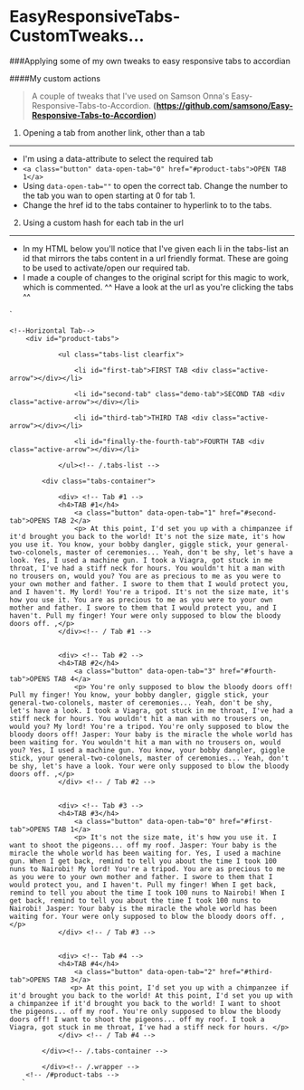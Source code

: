 EasyResponsiveTabs-CustomTweaks...
=====================================================================
###Applying some of my own tweaks to easy responsive tabs to accordian

####My custom actions

>A couple of tweaks that I've used on Samson Onna's Easy-Responsive-Tabs-to-Accordion.
>**(https://github.com/samsono/Easy-Responsive-Tabs-to-Accordion)**

1. Opening a tab from another link, other than a tab
----------------------------------------------------
 - I'm using a data-attribute to select the required tab
 - `<a class="button" data-open-tab="0" href="#product-tabs">OPEN TAB 1</a>`
 - Using `data-open-tab=""` to open the correct tab. Change the number to the tab you wan to open starting at 0 for tab 1.
 - Change the href id to the tabs container to hyperlink to to the tabs.

2. Using a custom hash for each tab in the url
---------------------------------------------

 - In my HTML below you'll notice that I've given each li in the tabs-list an id that mirrors the tabs content in a url friendly format. These are going to be used to activate/open our required tab.
 - I made a couple of changes to the original script for this magic to work, which is commented. ^^ Have a look at the url as you're clicking the tabs ^^

`    <section class="product-tabs four-tabs">
            
    <!--Horizontal Tab-->
        <div id="product-tabs">
            
                <ul class="tabs-list clearfix">
                
                    <li id="first-tab">FIRST TAB <div class="active-arrow"></div></li>
                    
                    <li id="second-tab" class="demo-tab">SECOND TAB <div class="active-arrow"></div></li>
                    
                    <li id="third-tab">THIRD TAB <div class="active-arrow"></div></li>
                    
                    <li id="finally-the-fourth-tab">FOURTH TAB <div class="active-arrow"></div></li>
                    
                </ul><!-- /.tabs-list -->
                
            <div class="tabs-container">
            
                <div> <!-- Tab #1 -->
                <h4>TAB #1</h4>
                    <a class="button" data-open-tab="1" href="#second-tab">OPENS TAB 2</a>
                    <p> At this point, I'd set you up with a chimpanzee if it'd brought you back to the world! It's not the size mate, it's how you use it. You know, your bobby dangler, giggle stick, your general-two-colonels, master of ceremonies... Yeah, don't be shy, let's have a look. Yes, I used a machine gun. I took a Viagra, got stuck in me throat, I've had a stiff neck for hours. You wouldn't hit a man with no trousers on, would you? You are as precious to me as you were to your own mother and father. I swore to them that I would protect you, and I haven't. My lord! You're a tripod. It's not the size mate, it's how you use it. You are as precious to me as you were to your own mother and father. I swore to them that I would protect you, and I haven't. Pull my finger! Your were only supposed to blow the bloody doors off. ,</p>
                </div><!-- / Tab #1 -->
            
            
                <div> <!-- Tab #2 -->
                <h4>TAB #2</h4>
                    <a class="button" data-open-tab="3" href="#fourth-tab">OPENS TAB 4</a>
                    <p> You're only supposed to blow the bloody doors off! Pull my finger! You know, your bobby dangler, giggle stick, your general-two-colonels, master of ceremonies... Yeah, don't be shy, let's have a look. I took a Viagra, got stuck in me throat, I've had a stiff neck for hours. You wouldn't hit a man with no trousers on, would you? My lord! You're a tripod. You're only supposed to blow the bloody doors off! Jasper: Your baby is the miracle the whole world has been waiting for. You wouldn't hit a man with no trousers on, would you? Yes, I used a machine gun. You know, your bobby dangler, giggle stick, your general-two-colonels, master of ceremonies... Yeah, don't be shy, let's have a look. Your were only supposed to blow the bloody doors off. ,</p>				
                </div> <!-- / Tab #2 -->
            
            
                <div> <!-- Tab #3 -->
                <h4>TAB #3</h4>
                    <a class="button" data-open-tab="0" href="#first-tab">OPENS TAB 1</a>	
                    <p> It's not the size mate, it's how you use it. I want to shoot the pigeons... off my roof. Jasper: Your baby is the miracle the whole world has been waiting for. Yes, I used a machine gun. When I get back, remind to tell you about the time I took 100 nuns to Nairobi! My lord! You're a tripod. You are as precious to me as you were to your own mother and father. I swore to them that I would protect you, and I haven't. Pull my finger! When I get back, remind to tell you about the time I took 100 nuns to Nairobi! When I get back, remind to tell you about the time I took 100 nuns to Nairobi! Jasper: Your baby is the miracle the whole world has been waiting for. Your were only supposed to blow the bloody doors off. ,</p>					
                </div> <!-- / Tab #3 -->
            
            
                <div> <!-- Tab #4 -->
                <h4>TAB #4</h4>
                	<a class="button" data-open-tab="2" href="#third-tab">OPENS TAB 3</a>
                   <p> At this point, I'd set you up with a chimpanzee if it'd brought you back to the world! At this point, I'd set you up with a chimpanzee if it'd brought you back to the world! I want to shoot the pigeons... off my roof. You're only supposed to blow the bloody doors off! I want to shoot the pigeons... off my roof. I took a Viagra, got stuck in me throat, I've had a stiff neck for hours. </p>					
                </div> <!-- / Tab #4 -->
                
            </div><!-- /.tabs-container -->
                
            </div><!-- /.wrapper -->
        <!-- /#product-tabs -->
       `
